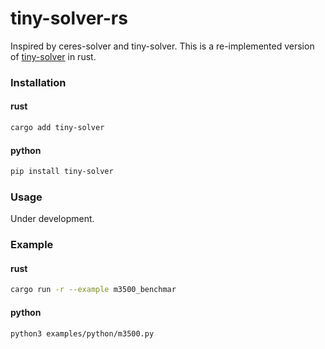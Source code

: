 # tiny-solver-rs
Inspired by ceres-solver and tiny-solver. This is a re-implemented version of [tiny-solver](https://github.com/keir/tinysolver/tree/master) in rust.

### Installation
#### rust
```sh
cargo add tiny-solver
```

#### python
```sh
pip install tiny-solver
```

### Usage
Under development.

### Example
#### rust
```sh
cargo run -r --example m3500_benchmar
```

#### python
```
python3 examples/python/m3500.py
```